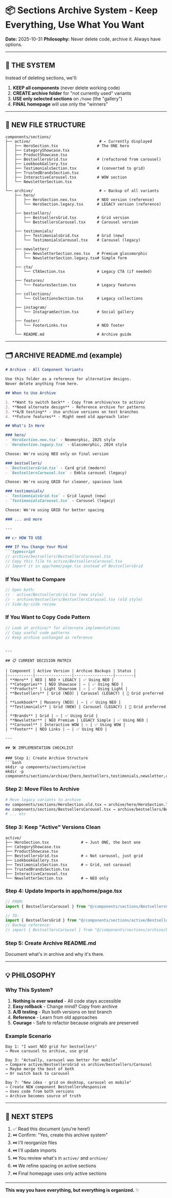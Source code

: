 # 📦 Sections Archive System - Keep Everything, Use What You Want
**Date:** 2025-10-31
**Philosophy:** Never delete code, archive it. Always have options.

---

## 🎯 THE SYSTEM

Instead of deleting sections, we'll:

1. **KEEP all components** (never delete working code)
2. **CREATE archive folder** for "not currently used" variants
3. **USE only selected sections** on `/home` (the "gallery")
4. **FINAL homepage** will use only the "winners"

---

## 📂 NEW FILE STRUCTURE

```
components/sections/
├── active/                              # ← Currently displayed
│   ├── HeroSection.tsx                 # The ONE hero
│   ├── CategoryShowcase.tsx
│   ├── ProductShowcase.tsx
│   ├── BestsellersGrid.tsx             # (refactored from carousel)
│   ├── LookbookGallery.tsx
│   ├── TestimonialsSection.tsx         # (converted to grid)
│   ├── TrustedBrandsSection.tsx
│   ├── InteractiveCarousel.tsx         # WOW section
│   └── NewsletterSection.tsx
│
└── archive/                             # ← Backup of all variants
    ├── hero/
    │   ├── HeroSection.neo.tsx         # NEO version (reference)
    │   └── HeroSection.legacy.tsx      # LEGACY version (reference)
    │
    ├── bestsellers/
    │   ├── BestsellersGrid.tsx         # Grid version
    │   └── BestsellersCarousel.tsx     # Carousel version
    │
    ├── testimonials/
    │   ├── TestimonialsGrid.tsx        # Grid (new)
    │   └── TestimonialsCarousel.tsx    # Carousel (legacy)
    │
    ├── newsletter/
    │   ├── NewsletterSection.neo.tsx   # Premium glassmorphic
    │   └── NewsletterSection.legacy.tsx# Simple form
    │
    ├── cta/
    │   └── CTASection.tsx              # Legacy CTA (if needed)
    │
    ├── features/
    │   └── FeaturesSection.tsx         # Legacy features
    │
    ├── collections/
    │   └── CollectionsSection.tsx      # Legacy collections
    │
    ├── instagram/
    │   └── InstagramSection.tsx        # Social gallery
    │
    ├── footer/
    │   └── FooterLinks.tsx             # NEO footer
    │
    └── README.md                       # Archive guide
```

---

## 🗂️ ARCHIVE README.md (example)

```markdown
# Archive - All Component Variants

Use this folder as a reference for alternative designs.
Never delete anything from here.

## When to Use Archive

1. **Want to switch back** - Copy from archive/xxx to active/
2. **Need alternate design** - Reference archive for patterns
3. **A/B testing** - Use archive versions on test branches
4. **Future features** - Might need old approach later

## What's In Here

### hero/
- `HeroSection.neo.tsx` - Neomorphic, 2025 style
- `HeroSection.legacy.tsx` - Glassmorphic, 2024 style

Choose: We're using NEO only on final version

### bestsellers/
- `BestsellersGrid.tsx` - Card grid (modern)
- `BestsellersCarousel.tsx` - Embla carousel (legacy)

Choose: We're using GRID for cleaner, spacious look

### testimonials/
- `TestimonialsGrid.tsx` - Grid layout (new)
- `TestimonialsCarousel.tsx` - Carousel (legacy)

Choose: We're using GRID for better spacing

### ... and more

---

## 👉 HOW TO USE

### If You Change Your Mind
```typescript
// archive/bestsellers/BestsellersCarousel.tsx
// Copy this file to active/BestsellersCarousel.tsx
// Import it in app/home/page.tsx instead of BestsellersGrid
```

### If You Want to Compare
```typescript
// Open both:
// - active/BestsellersGrid.tsx (new style)
// - archive/bestsellers/BestsellersCarousel.tsx (old style)
// Side-by-side review
```

### If You Want to Copy Code Pattern
```typescript
// Look at archive/* for alternate implementations
// Copy useful code patterns
// Keep archive unchanged as reference
```
```

---

## 📋 CURRENT DECISION MATRIX

| Component | Active Version | Archive Backups | Status |
|-----------|----------------|-----------------|--------|
| **Hero** | NEO | NEO + LEGACY | ✅ Using NEO |
| **Categories** | NEO Showcase | — | ✅ Using NEO |
| **Products** | Light Showroom | — | ✅ Using Light |
| **Bestsellers** | Grid (NEO) | Carousel (LEGACY) | 🔄 Grid preferred |
| **Lookbook** | Masonry (NEO) | — | ✅ Using NEO |
| **Testimonials** | Grid (NEW) | Carousel (LEGACY) | 🔄 Grid preferred |
| **Brands** | Grid | — | ✅ Using Grid |
| **Newsletter** | NEO Premium | LEGACY Simple | ✅ Using NEO |
| **Carousel** | Interactive WOW | — | ✅ Using WOW |
| **Footer** | NEO Links | — | ✅ Using NEO |

---

## 🛠️ IMPLEMENTATION CHECKLIST

### Step 1: Create Archive Structure
```bash
mkdir -p components/sections/active
mkdir -p components/sections/archive/{hero,bestsellers,testimonials,newsletter,cta,features,collections,instagram,footer}
```

### Step 2: Move Files to Archive
```bash
# Move legacy variants to archive
mv components/sections/HeroSection.old.tsx → archive/hero/HeroSection.legacy.tsx
mv components/sections/BestsellersCarousel.tsx → archive/bestsellers/BestsellersCarousel.tsx
# ... etc
```

### Step 3: Keep "Active" Versions Clean
```
active/
├── HeroSection.tsx              # ← Just ONE, the best one
├── CategoryShowcase.tsx
├── ProductShowcase.tsx
├── BestsellersGrid.tsx          # ← Not carousel, just grid
├── LookbookGallery.tsx
├── TestimonialsSection.tsx      # ← Grid, not carousel
├── TrustedBrandsSection.tsx
├── InteractiveCarousel.tsx
└── NewsletterSection.tsx        # ← NEO only
```

### Step 4: Update Imports in app/home/page.tsx
```typescript
// FROM:
import { BestsellersCarousel } from "@/components/sections/BestsellersCarousel";

// TO:
import { BestsellersGrid } from "@/components/sections/active/BestsellersGrid";
// Backup reference:
// import { BestsellersCarousel } from "@/components/sections/archive/bestsellers/BestsellersCarousel";
```

### Step 5: Create Archive README.md
Document what's in archive and why it's there.

---

## 💡 PHILOSOPHY

### Why This System?

1. **Nothing is ever wasted** - All code stays accessible
2. **Easy rollback** - Change mind? Copy from archive
3. **A/B testing** - Run both versions on test branch
4. **Reference** - Learn from old approaches
5. **Courage** - Safe to refactor because originals are preserved

### Example Scenario

```
Day 1: "I want NEO grid for bestsellers"
→ Move carousel to archive, use grid

Day 3: "Actually, carousel was better for mobile"
→ Compare active/BestsellersGrid vs archive/bestsellers/Carousel
→ Maybe merge the best of both
→ Or switch back to carousel

Day 7: "New idea - grid on desktop, carousel on mobile"
→ Create NEW component BestsellersResponsive
→ Uses code from both versions
→ Archive becomes source of truth
```

---

## 🚀 NEXT STEPS

1. ✅ Read this document (you're here!)
2. ⏭️ Confirm: "Yes, create this archive system"
3. ⏭️ I'll reorganize files
4. ⏭️ I'll update imports
5. ⏭️ You review what's in `active/` and `archive/`
6. ⏭️ We refine spacing on active sections
7. ⏭️ Final homepage uses only active sections

---

**This way you have everything, but everything is organized.** ✨

